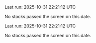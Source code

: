 

Last run: 2025-10-31 22:21:12 UTC

No stocks passed the screen on this date.


Last run: 2025-10-31 22:21:12 UTC

No stocks passed the screen on this date.
